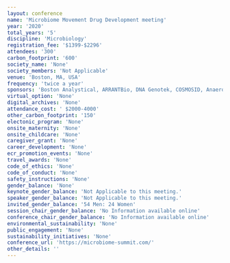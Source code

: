 ```yaml
---
layout: conference 
name: 'Microbiome Movement Drug Development meeting'
year: '2020'
total_years: '5'
discipline: 'Microbiology'
registration_fee: '$1399-$2296'
attendees: '300'
carbon_footprint: '600'
society_name: 'None'
society_members: 'Not Applicable'
venue: 'Boston, MA, USA'
frequency: 'twice a year'
sponsors: 'Boston Analystical, ARRANTBio, DNA Genotek, COSMOSID, Anaerobe Systems, Biomodels, Biose Industrie, Bacthera,List Biological Laboratories Inc,Fluid Air, Loop Genomics, LuinaBio, ProDigest, QuayPharma, Vaiomer Pioneer in tissue microbiota, Wacker'
virtual_option: 'None'
digital_archives: 'None'
attendance_cost: ' $2000-4000'
other_carbon_footprint: '150'
electonic_program: 'None'
onsite_maternity: 'None'
onsite_childcare: 'None'
caregiver_grant: 'None'
career_development: 'None'
ecr_promotion_events: 'None'
travel_awards: 'None'
code_of_ethics: 'None'
code_of_conduct: 'None'
safety_instructions: 'None'
gender_balance: 'None'
keynote_gender_balance: 'Not Applicable to this meeting.'
speaker_gender_balance: 'Not Applicable to this meeting.'
invited_gender_balance: '54 Men: 24 Women'
session_chair_gender_balance: 'No Information available online'
conference_chair_gender_balance: 'No Information available online'
environmental_sustainability: 'None'
public_engagement: 'None'
sustainability_initiatives: 'None'
conference_url: 'https://microbiome-summit.com/'
other_details: ''
---
```

